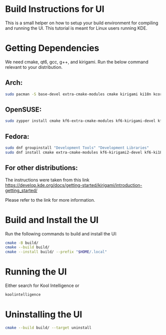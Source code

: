 # Build Instructions for UI

This is a small helper on how to setup your build environment for compiling and running the UI.
This tutorial is meant for Linux users running KDE.

# Getting Dependencies

We need cmake, qt6, gcc, g++, and kirigami.
Run the below command relevant to your distribution.

## Arch:
```bash
sudo pacman -S base-devel extra-cmake-modules cmake kirigami ki18n kcoreaddons breeze kiconthemes qt6-base qt6-declarative qqc2-desktop-style
```

## OpenSUSE:
```bash
sudo zypper install cmake kf6-extra-cmake-modules kf6-kirigami-devel kf6-ki18n-devel kf6-kcoreaddons-devel kf6-kiconthemes-devel qt6-base-devel qt6-declarative-devel qt6-quickcontrols2-devel kf6-qqc2-desktop-style
```

## Fedora:
```bash
sudo dnf groupinstall "Development Tools" "Development Libraries"
sudo dnf install cmake extra-cmake-modules kf6-kirigami2-devel kf6-ki18n-devel kf6-kcoreaddons-devel kf6-kiconthemes-devel qt6-qtbase-devel qt6-qtdeclarative-devel qt6-qtquickcontrols2-devel kf6-qqc2-desktop-style
```

## For other distributions:

The instructions were taken from this link
https://develop.kde.org/docs/getting-started/kirigami/introduction-getting_started/

Please refer to the link for more information.

# Build and Install the UI

Run the following commands to build and install the UI:
```bash
cmake -B build/
cmake --build build/
cmake --install build/ --prefix "$HOME/.local"
```

# Running the UI

Either search for Kool Intelligence or
```bash
koolintelligence
```

# Uninstalling the UI

```bash
cmake --build build/ --target uninstall
```